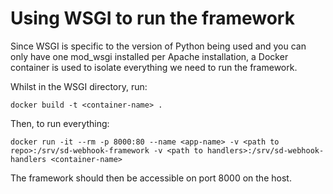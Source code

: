 # Using WSGI to run the framework

Since WSGI is specific to the version of Python being used and you can only have one mod_wsgi installed per Apache installation, a Docker container is used to isolate everything we need to run the framework.

Whilst in the WSGI directory, run:

`docker build -t <container-name> .`

Then, to run everything:

`docker run -it --rm -p 8000:80 --name <app-name> -v <path to repo>:/srv/sd-webhook-framework -v <path to handlers>:/srv/sd-webhook-handlers <container-name>`

The framework should then be accessible on port 8000 on the host.
